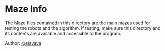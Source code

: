 # Maze Info

The Maze files contained in this directory are the main mazes used for testing the robots and the algorithm. If testing, make sure this directory and its contents are  available and accessible to the program.

Author: [@siavava](https://github.com/siavava)
